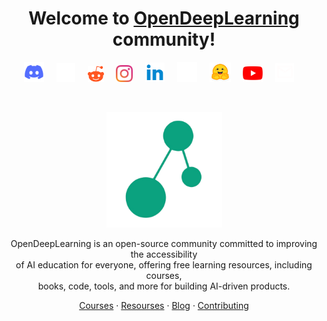 <h1 align="center">Welcome to <a href="https://www.opendeeplearning.xyz">OpenDeepLearning</a> community!</h1><be>
  
<div style="text-align: center;">

<div align="center">

[<img src="img/discord.png" alt="Discord" width="32">](https://discord.com/invite/bxnwugmNZg)
&nbsp;&nbsp;&nbsp;
[<img src="img/twitter.png" alt="Twitter" width="30">](https://twitter.com/Open_DL_AI)
&nbsp;&nbsp;&nbsp;
[<img src="img/reddit.png" alt="Reddit" width="26">](https://www.reddit.com/r/opendeeplearning/)
&nbsp;&nbsp;&nbsp;
[<img src="img/instagram.png" alt="Instagram" width="27">](https://www.instagram.com/opendeeplearning/)
&nbsp;&nbsp;&nbsp;
[<img src="img/linkedin.png" alt="LinkedIn" width="31">](https://www.linkedin.com/company/opendeeplearning)
&nbsp;&nbsp;&nbsp;
[<img src="img/github.png" alt="GitHub" width="32">](https://github.com/open-deeplearning)
&nbsp;&nbsp;&nbsp;
[<img src="img/hugging-face.png" alt="Hugging Face" width="34">](https://huggingface.co/OpenDeepLearning)
&nbsp;&nbsp;&nbsp;
[<img src="img/youtube.png" alt="YouTube" width="32">](https://www.youtube.com/@Open_DeepLearning)
&nbsp;&nbsp;&nbsp;
[<img src="img/email.png" alt="Email" width="30">](mailto:teamopendeeplearning@gmail.com)
&nbsp;&nbsp;&nbsp;

</div>

<br/>

<p align="center">
  <a href="https://www.opendeeplearning.xyz">
    <img src="img/logo.png" alt="Logo" width="185" height="185">
  </a>
</p>

<p align="center">
OpenDeepLearning is an open-source community committed to improving the accessibility <br/> of AI education for everyone, offering free learning resources, including courses, <br/> books, code, tools, and more for building AI-driven products.
</p>

<p align="center">
  <a href="#">Courses</a>
  ·
  <a href="#">Resourses</a>
  ·
  <a href="#">Blog</a>
  ·
  <a href="#">Contributing</a>
</p>
